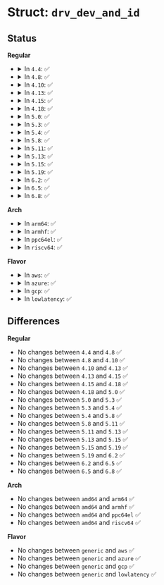 # Struct: <code>drv_dev_and_id</code>

## Status
<b>Regular</b>
<ul>
<li>
<details>
<summary>In <code>4.4</code>: ✅</summary>

```c
struct drv_dev_and_id {
    struct pci_driver *drv;
    struct pci_dev *dev;
    const struct pci_device_id *id;
};
```
</details>
</li>
<li>
<details>
<summary>In <code>4.8</code>: ✅</summary>

```c
struct drv_dev_and_id {
    struct pci_driver *drv;
    struct pci_dev *dev;
    const struct pci_device_id *id;
};
```
</details>
</li>
<li>
<details>
<summary>In <code>4.10</code>: ✅</summary>

```c
struct drv_dev_and_id {
    struct pci_driver *drv;
    struct pci_dev *dev;
    const struct pci_device_id *id;
};
```
</details>
</li>
<li>
<details>
<summary>In <code>4.13</code>: ✅</summary>

```c
struct drv_dev_and_id {
    struct pci_driver *drv;
    struct pci_dev *dev;
    const struct pci_device_id *id;
};
```
</details>
</li>
<li>
<details>
<summary>In <code>4.15</code>: ✅</summary>

```c
struct drv_dev_and_id {
    struct pci_driver *drv;
    struct pci_dev *dev;
    const struct pci_device_id *id;
};
```
</details>
</li>
<li>
<details>
<summary>In <code>4.18</code>: ✅</summary>

```c
struct drv_dev_and_id {
    struct pci_driver *drv;
    struct pci_dev *dev;
    const struct pci_device_id *id;
};
```
</details>
</li>
<li>
<details>
<summary>In <code>5.0</code>: ✅</summary>

```c
struct drv_dev_and_id {
    struct pci_driver *drv;
    struct pci_dev *dev;
    const struct pci_device_id *id;
};
```
</details>
</li>
<li>
<details>
<summary>In <code>5.3</code>: ✅</summary>

```c
struct drv_dev_and_id {
    struct pci_driver *drv;
    struct pci_dev *dev;
    const struct pci_device_id *id;
};
```
</details>
</li>
<li>
<details>
<summary>In <code>5.4</code>: ✅</summary>

```c
struct drv_dev_and_id {
    struct pci_driver *drv;
    struct pci_dev *dev;
    const struct pci_device_id *id;
};
```
</details>
</li>
<li>
<details>
<summary>In <code>5.8</code>: ✅</summary>

```c
struct drv_dev_and_id {
    struct pci_driver *drv;
    struct pci_dev *dev;
    const struct pci_device_id *id;
};
```
</details>
</li>
<li>
<details>
<summary>In <code>5.11</code>: ✅</summary>

```c
struct drv_dev_and_id {
    struct pci_driver *drv;
    struct pci_dev *dev;
    const struct pci_device_id *id;
};
```
</details>
</li>
<li>
<details>
<summary>In <code>5.13</code>: ✅</summary>

```c
struct drv_dev_and_id {
    struct pci_driver *drv;
    struct pci_dev *dev;
    const struct pci_device_id *id;
};
```
</details>
</li>
<li>
<details>
<summary>In <code>5.15</code>: ✅</summary>

```c
struct drv_dev_and_id {
    struct pci_driver *drv;
    struct pci_dev *dev;
    const struct pci_device_id *id;
};
```
</details>
</li>
<li>
<details>
<summary>In <code>5.19</code>: ✅</summary>

```c
struct drv_dev_and_id {
    struct pci_driver *drv;
    struct pci_dev *dev;
    const struct pci_device_id *id;
};
```
</details>
</li>
<li>
<details>
<summary>In <code>6.2</code>: ✅</summary>

```c
struct drv_dev_and_id {
    struct pci_driver *drv;
    struct pci_dev *dev;
    const struct pci_device_id *id;
};
```
</details>
</li>
<li>
<details>
<summary>In <code>6.5</code>: ✅</summary>

```c
struct drv_dev_and_id {
    struct pci_driver *drv;
    struct pci_dev *dev;
    const struct pci_device_id *id;
};
```
</details>
</li>
<li>
<details>
<summary>In <code>6.8</code>: ✅</summary>

```c
struct drv_dev_and_id {
    struct pci_driver *drv;
    struct pci_dev *dev;
    const struct pci_device_id *id;
};
```
</details>
</li>
</ul>
<b>Arch</b>
<ul>
<li>
<details>
<summary>In <code>arm64</code>: ✅</summary>

```c
struct drv_dev_and_id {
    struct pci_driver *drv;
    struct pci_dev *dev;
    const struct pci_device_id *id;
};
```
</details>
</li>
<li>
<details>
<summary>In <code>armhf</code>: ✅</summary>

```c
struct drv_dev_and_id {
    struct pci_driver *drv;
    struct pci_dev *dev;
    const struct pci_device_id *id;
};
```
</details>
</li>
<li>
<details>
<summary>In <code>ppc64el</code>: ✅</summary>

```c
struct drv_dev_and_id {
    struct pci_driver *drv;
    struct pci_dev *dev;
    const struct pci_device_id *id;
};
```
</details>
</li>
<li>
<details>
<summary>In <code>riscv64</code>: ✅</summary>

```c
struct drv_dev_and_id {
    struct pci_driver *drv;
    struct pci_dev *dev;
    const struct pci_device_id *id;
};
```
</details>
</li>
</ul>
<b>Flavor</b>
<ul>
<li>
<details>
<summary>In <code>aws</code>: ✅</summary>

```c
struct drv_dev_and_id {
    struct pci_driver *drv;
    struct pci_dev *dev;
    const struct pci_device_id *id;
};
```
</details>
</li>
<li>
<details>
<summary>In <code>azure</code>: ✅</summary>

```c
struct drv_dev_and_id {
    struct pci_driver *drv;
    struct pci_dev *dev;
    const struct pci_device_id *id;
};
```
</details>
</li>
<li>
<details>
<summary>In <code>gcp</code>: ✅</summary>

```c
struct drv_dev_and_id {
    struct pci_driver *drv;
    struct pci_dev *dev;
    const struct pci_device_id *id;
};
```
</details>
</li>
<li>
<details>
<summary>In <code>lowlatency</code>: ✅</summary>

```c
struct drv_dev_and_id {
    struct pci_driver *drv;
    struct pci_dev *dev;
    const struct pci_device_id *id;
};
```
</details>
</li>
</ul>

## Differences
<b>Regular</b>
<ul>
<li>
No changes between <code>4.4</code> and <code>4.8</code> ✅
</li>
<li>
No changes between <code>4.8</code> and <code>4.10</code> ✅
</li>
<li>
No changes between <code>4.10</code> and <code>4.13</code> ✅
</li>
<li>
No changes between <code>4.13</code> and <code>4.15</code> ✅
</li>
<li>
No changes between <code>4.15</code> and <code>4.18</code> ✅
</li>
<li>
No changes between <code>4.18</code> and <code>5.0</code> ✅
</li>
<li>
No changes between <code>5.0</code> and <code>5.3</code> ✅
</li>
<li>
No changes between <code>5.3</code> and <code>5.4</code> ✅
</li>
<li>
No changes between <code>5.4</code> and <code>5.8</code> ✅
</li>
<li>
No changes between <code>5.8</code> and <code>5.11</code> ✅
</li>
<li>
No changes between <code>5.11</code> and <code>5.13</code> ✅
</li>
<li>
No changes between <code>5.13</code> and <code>5.15</code> ✅
</li>
<li>
No changes between <code>5.15</code> and <code>5.19</code> ✅
</li>
<li>
No changes between <code>5.19</code> and <code>6.2</code> ✅
</li>
<li>
No changes between <code>6.2</code> and <code>6.5</code> ✅
</li>
<li>
No changes between <code>6.5</code> and <code>6.8</code> ✅
</li>
</ul>
<b>Arch</b>
<ul>
<li>
No changes between <code>amd64</code> and <code>arm64</code> ✅
</li>
<li>
No changes between <code>amd64</code> and <code>armhf</code> ✅
</li>
<li>
No changes between <code>amd64</code> and <code>ppc64el</code> ✅
</li>
<li>
No changes between <code>amd64</code> and <code>riscv64</code> ✅
</li>
</ul>
<b>Flavor</b>
<ul>
<li>
No changes between <code>generic</code> and <code>aws</code> ✅
</li>
<li>
No changes between <code>generic</code> and <code>azure</code> ✅
</li>
<li>
No changes between <code>generic</code> and <code>gcp</code> ✅
</li>
<li>
No changes between <code>generic</code> and <code>lowlatency</code> ✅
</li>
</ul>
